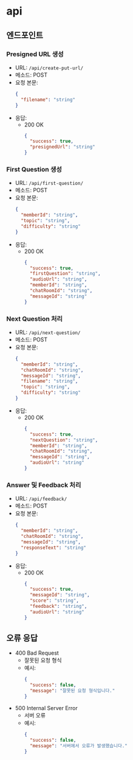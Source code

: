 # api

## 엔드포인트

### Presigned URL 생성

- URL: `/api/create-put-url/`
- 메소드: POST
- 요청 본문:
  ```json
  {
    "filename": "string"
  }
  ```
- 응답:
  - 200 OK
    ```json
    {
      "success": true,
      "presignedUrl": "string"
    }
    ```

### First Question 생성

- URL: `/api/first-question/`
- 메소드: POST
- 요청 본문:
  ```json
  {
    "memberId": "string",
    "topic": "string",
    "difficulty": "string"
  }
  ```
- 응답:
  - 200 OK
    ```json
    {
      "success": true,
      "firstQuestion": "string",
      "audioUrl": "string",
      "memberId": "string",
      "chatRoomId": "string",
      "messageId": "string"
    }
    ```

### Next Question 처리

- URL: `/api/next-question/`
- 메소드: POST
- 요청 본문:
  ```json
  {
    "memberId": "string",
    "chatRoomId": "string",
    "messageId": "string",
    "filename": "string",
    "topic": "string",
    "difficulty": "string"
  }
  ```
- 응답:
  - 200 OK
    ```json
    {
      "success": true,
      "nextQuestion": "string",
      "memberId": "string",
      "chatRoomId": "string",
      "messageId": "string",
      "audioUrl": "string"
    }
    ```

### Answer 및 Feedback 처리

- URL: `/api/feedback/`
- 메소드: POST
- 요청 본문:
  ```json
  {
    "memberId": "string",
    "chatRoomId": "string",
    "messageId": "string",
    "responseText": "string"
  }
  ```
- 응답:
  - 200 OK
    ```json
    {
      "success": true,
      "messageId": "string",
      "score": "string",
      "feedback": "string",
      "audioUrl": "string"
    }
    ```

## 오류 응답

- 400 Bad Request
  - 잘못된 요청 형식
  - 예시:
    ```json
    {
      "success": false,
      "message": "잘못된 요청 형식입니다."
    }
    ```
- 500 Internal Server Error
  - 서버 오류
  - 예시:
    ```json
    {
      "success": false,
      "message": "서버에서 오류가 발생했습니다."
    }